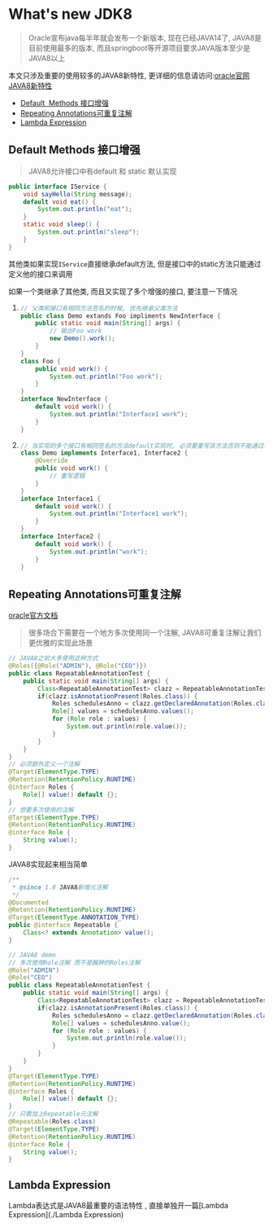# What's new JDK8

> Oracle宣布java每半年就会发布一个新版本, 现在已经JAVA14了, JAVA8是目前使用最多的版本, 而且springboot等开源项目要求JAVA版本至少是JAVA8以上

本文只涉及重要的使用较多的JAVA8新特性, 更详细的信息请访问:[oracle官网JAVA8新特性](https://www.oracle.com/java/technologies/javase/8-whats-new.html)

- <a href="#Default Methods">Default  Methods 接口增强</a>
- <a href="Repeating Annotations">Repeating Annotations可重复注解</a>
- <a href="Lambda Expression">Lambda Expression</a>



## <a name="Default Methods">Default  Methods 接口增强</a>

> JAVA8允许接口中有default 和 static 默认实现

```java
public interface IService {
	void sayHello(String message);
    default void eat() {
        System.out.println("eat");
    }
    static void sleep() {
        System.out.println("sleep");
    }
}    
```

其他类如果实现`IService`直接继承default方法, 但是接口中的static方法只能通过定义他的接口来调用

如果一个类继承了其他类, 而且又实现了多个增强的接口, 要注意一下情况

1. ```java
   // 父类和接口有相同方法签名的时候, 优先继承父类方法
   public class Demo extands Foo impliments NewInterface {
       public static void main(String[] args) {
           // 输出Foo work
           new Demo().work();
       }
   }
   class Foo {
       public void work() {
           System.out.println("Foo work");
       }
   }
   interface NewInterface {
       default void work() {
           System.out.println("Interface1 work");
       }
   }
   ```

2. ```java
   // 当实现的多个接口有相同签名的方法default实现时, 必须要重写该方法否则不能通过编译
   class Demo implements Interface1, Interface2 {
       @Override
       public void work() {
           // 重写逻辑
       }
   }
   interface Interface1 {
       default void work() {
           System.out.println("Interface1 work");
       }
   }
   interface Interface2 {
       default void work() {
           System.out.println("work");
       }
   }
   ```
   
   

## <a name="Repeating Annotations">Repeating Annotations可重复注解</a>

[oracle官方文档]( https://docs.oracle.com/javase/tutorial/java/annotations/repeating.html )

> 很多场合下需要在一个地方多次使用同一个注解, JAVA8可重复注解让我们更优雅的实现此场景

```java
// JAVA8之前大多使用这种方式
@Roles({@Role("ADMIN"), @Role("CEO")})
public class RepeatableAnnotationTest {
    public static void main(String[] args) {
        Class<RepeatableAnnotationTest> clazz = RepeatableAnnotationTest.class;
        if(clazz.isAnnotationPresent(Roles.class)) {
            Roles schedulesAnno = clazz.getDeclaredAnnotation(Roles.class);
            Role[] values = schedulesAnno.values();
            for (Role role : values) {
                System.out.println(role.value());
            }
        }
    }
}
// 必须额外定义一个注解
@Target(ElementType.TYPE)
@Retention(RetentionPolicy.RUNTIME)
@interface Roles {
    Role[] value() default {};
}
// 想要多次使用的注解
@Target(ElementType.TYPE)
@Retention(RetentionPolicy.RUNTIME)
@interface Role {
    String value();
}
```

JAVA8实现起来相当简单

```java
/**
 * @since 1.8 JAVA8新增元注解
 */
@Documented
@Retention(RetentionPolicy.RUNTIME)
@Target(ElementType.ANNOTATION_TYPE)
public @interface Repeatable {
    Class<? extends Annotation> value();
}
```

```java
// JAVA8 demo
// 多次使用Role注解 而不是臃肿的Roles注解
@Role("ADMIN")
@Role("CEO")
public class RepeatableAnnotationTest {
    public static void main(String[] args) {
        Class<RepeatableAnnotationTest> clazz = RepeatableAnnotationTest.class;
        if(clazz.isAnnotationPresent(Roles.class)) {
            Roles schedulesAnno = clazz.getDeclaredAnnotation(Roles.class);
            Role[] values = schedulesAnno.value();
            for (Role role : values) {
                System.out.println(role.value());
            }
        }
    }
}
@Target(ElementType.TYPE)
@Retention(RetentionPolicy.RUNTIME)
@interface Roles {
    Role[] value() default {};
}
// 只需加上Repeatable元注解
@Repeatable(Roles.class)
@Target(ElementType.TYPE)
@Retention(RetentionPolicy.RUNTIME)
@interface Role {
    String value();
}
```



## <a name="Lambda Expression">Lambda Expression</a>

Lambda表达式是JAVA8最重要的语法特性 , 直接单独开一篇[Lambda Expression](./Lambda Expression)